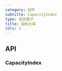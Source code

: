 ```yaml
---
category: 组件
subtitle: CapacityIndex
type: 信息展示
title: 指标比率
cols: 1
---
```


## API

### CapacityIndex
